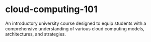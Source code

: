 # cloud-computing-101
An introductory university course designed to equip students with a comprehensive understanding of various cloud computing models, architectures, and strategies.
